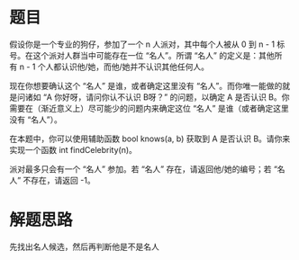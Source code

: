 # 题目
假设你是一个专业的狗仔，参加了一个 n 人派对，其中每个人被从 0 到 n - 1 标号。在这个派对人群当中可能存在一位 “名人”。所谓 “名人” 的定义是：其他所有 n - 1 个人都认识他/她，而他/她并不认识其他任何人。  

现在你想要确认这个 “名人” 是谁，或者确定这里没有 “名人”。而你唯一能做的就是问诸如 “A 你好呀，请问你认不认识 B呀？” 的问题，以确定 A 是否认识 B。你需要在（渐近意义上）尽可能少的问题内来确定这位 “名人” 是谁（或者确定这里没有 “名人”）。  

在本题中，你可以使用辅助函数 bool knows(a, b) 获取到 A 是否认识 B。请你来实现一个函数 int findCelebrity(n)。  

派对最多只会有一个 “名人” 参加。若 “名人” 存在，请返回他/她的编号；若 “名人” 不存在，请返回 -1。
# 解题思路
先找出名人候选，然后再判断他是不是名人
